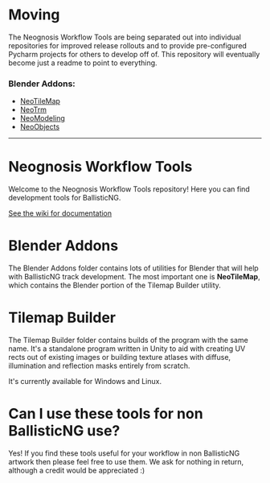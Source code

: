 # Moving
The Neognosis Workflow Tools are being separated out into individual repositories for improved release rollouts and to provide pre-configured Pycharm projects for others to develop off of. This repository will eventually become just a readme to point to everything.

### Blender Addons:
* [NeoTileMap](https://github.com/Neognosis-Workflow/NeoObjects)
* [NeoTrm](https://github.com/Neognosis-Workflow/NeoTrm)
* [NeoModeling](https://github.com/Neognosis-Workflow/NeoTrm)
* [NeoObjects](https://github.com/Neognosis-Workflow/NeoObjects)

-----------
# Neognosis Workflow Tools
Welcome to the Neognosis Workflow Tools repository! Here you can find development tools for BallisticNG.

[See the wiki for documentation](https://github.com/bigsnake09/Neognosis-Workflow-Tools/wiki)

# Blender Addons
The Blender Addons folder contains lots of utilities for Blender that will help with BallisticNG track development. The most important one is **NeoTileMap**, which contains the Blender portion of the Tilemap Builder utility.

# Tilemap Builder
The Tilemap Builder folder contains builds of the program with the same name. It's a standalone program written in Unity to aid with creating UV rects out of existing images or building texture atlases with diffuse, illumination and reflection masks entirely from scratch.

It's currently available for Windows and Linux.

# Can I use these tools for non BallisticNG use?
Yes! If you find these tools useful for your workflow in non BallisticNG artwork then please feel free to use them. We ask for nothing in return, although a credit would be appreciated :)
